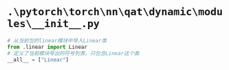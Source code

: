 # `.\pytorch\torch\nn\qat\dynamic\modules\__init__.py`

```py
# 从当前包的linear模块中导入Linear类
from .linear import Linear
# 定义了当前模块导出的符号列表，只包含Linear这个类
__all__ = ["Linear"]
```